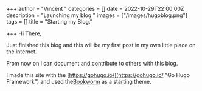 +++
author = "Vincent "
categories = []
date = 2022-10-29T22:00:00Z
description = "Launching my blog "
images = ["/images/hugoblog.png"]
tags = []
title = "Starting my Blog."

+++
Hi There,

Just finished this blog and this will be my first post in my own little place on the internet.

From now on i can document and contribute to others with this blog.

I made this site with the [https://gohugo.io/](https://gohugo.io/ "Go Hugo Framework") and used the[Bookworm](https://github.com/gethugothemes/bookworm-light) as a starting theme. 